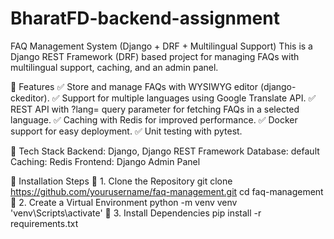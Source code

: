 # BharatFD-backend-assignment
FAQ Management System (Django + DRF + Multilingual Support)
This is a Django REST Framework (DRF) based project for managing FAQs with multilingual support, caching, and an admin panel.

📌 Features
✅ Store and manage FAQs with WYSIWYG editor (django-ckeditor).
✅ Support for multiple languages using Google Translate API.
✅ REST API with ?lang= query parameter for fetching FAQs in a selected language.
✅ Caching with Redis for improved performance.
✅ Docker support for easy deployment.
✅ Unit testing with pytest.

📌 Tech Stack
Backend: Django, Django REST Framework
Database: default
Caching: Redis
Frontend: Django Admin Panel 

📌 Installation Steps
🔹 1. Clone the Repository
git clone https://github.com/yourusername/faq-management.git
cd faq-management
🔹 2. Create a Virtual Environment
python -m venv venv
'venv\Scripts\activate'
🔹 3. Install Dependencies
pip install -r requirements.txt  

